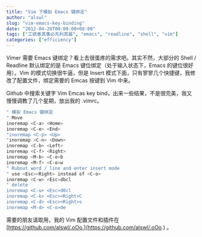 ```yaml
---
title: "Vim 下模拟 Emacs 键绑定"
author: "alswl"
slug: "vim-emacs-key-binding"
date: "2012-04-20T00:00:00+08:00"
tags: ["工欲善其事必先利其器", "emacs", "readline", "shell", "vim"]
categories: ["efficiency"]
---
```



Vimer 需要 Emacs 键绑定？看上去很蛋疼的需求吧。其实不然，大部分的 Shell / Readline 默认绑定的是 Emacs 键位绑定（处于输入状态下，Emacs 的键位很好用）。Vim 的模式切换很牛逼，但是 Insert 模式下面，只有寥寥几个快捷键，我修改了配置文件，绑定需要的 Emcas 按键到 Vim 中来。

Github 中搜索关键字 Vim Emcas key bind，出来一些结果，不是很完美，我又慢慢调教了几个星期，放出我的 .vimrc。

``` bash
" 模拟 Emacs 键绑定
" Move
inoremap <C-a> <Home>
inoremap <C-e> <End>
"inoremap <C-p> <Up>
"inoremap <C-n> <Down>
inoremap <C-b> <Left>
inoremap <C-f> <Right>
inoremap <M-b> <C-o>b
inoremap <M-f> <C-o>w
" Rubout word / line and enter insert mode
" use <Esc><Right> instead of <C-o>
inoremap <C-w> <Esc>dbcl
" delete
inoremap <C-u> <Esc>d0cl
inoremap <C-k> <Esc><Right>C
inoremap <C-d> <Esc><Right>s
inoremap <M-d> <C-o>de
```

需要的朋友请取用，我的 Vim 配置文件和插件在 [https://github.com/alswl/.oOo.](https://github.com/alswl/.oOo.) 。
